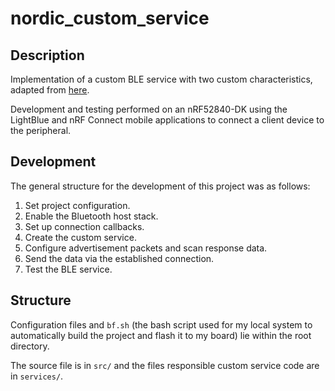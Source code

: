 
# nordic_custom_service

## Description
Implementation of a custom BLE service with two custom characteristics, adapted from [here](https://devzone.nordicsemi.com/guides/nrf-connect-sdk-guides/b/getting-started/posts/ncs-ble-tutorial-part-1-custom-service-in-peripheral-role).

Development and testing performed on an nRF52840-DK using the LightBlue and nRF Connect mobile applications to connect a client device to the peripheral.

## Development
The general structure for the development of this project was as follows:
1. Set project configuration.
2. Enable the Bluetooth host stack.
3. Set up connection callbacks.
4. Create the custom service.
5. Configure advertisement packets and scan response data.
6. Send the data via the established connection.
7. Test the BLE service.

## Structure
Configuration files and `bf.sh` (the bash script used for my local system to automatically build the project and flash it to my board) lie within the root directory. 

The source file is in `src/` and the files responsible custom service code are in `services/`.
